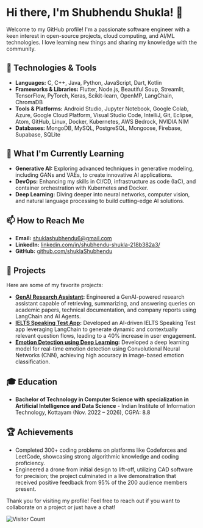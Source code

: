 # Hi there, I'm Shubhendu Shukla! 👋

Welcome to my GitHub profile! I'm a passionate software engineer with a keen interest in open-source projects, cloud computing, and AI/ML technologies. I love learning new things and sharing my knowledge with the community.

## 🔧 Technologies & Tools

- **Languages:** C, C++, Java, Python, JavaScript, Dart, Kotlin
- **Frameworks & Libraries:** Flutter, Node.js, Beautiful Soup, Streamlit, TensorFlow, PyTorch, Keras, Scikit-learn, OpenMP, LangChain, ChromaDB
- **Tools & Platforms:** Android Studio, Jupyter Notebook, Google Colab, Azure, Google Cloud Platform, Visual Studio Code, IntelliJ, Git, Eclipse, Atom, GitHub, Linux, Docker, Kubernetes, AWS Bedrock, NVIDIA NIM
- **Databases:** MongoDB, MySQL, PostgreSQL, Mongoose, Firebase, Supabase, SQLite

## 🌱 What I'm Currently Learning

- **Generative AI:** Exploring advanced techniques in generative modeling, including GANs and VAEs, to create innovative AI applications.
- **DevOps:** Enhancing my skills in CI/CD, infrastructure as code (IaC), and container orchestration with Kubernetes and Docker.
- **Deep Learning:** Diving deeper into neural networks, computer vision, and natural language processing to build cutting-edge AI solutions.

## 📫 How to Reach Me

- **Email:** shuklashubhendu6@gmail.com
- **LinkedIn:** [linkedin.com/in/shubhendu-shukla-218b382a3/](https://www.linkedin.com/in/shubhendu-shukla-218b382a3/)
- **GitHub:** [github.com/shuklaShubhendu](https://github.com/shuklaShubhendu)

## 🌟 Projects

Here are some of my favorite projects:

- **[GenAI Research Assistant](https://github.com/shuklaShubhendu/genai-research-assistant):** Engineered a GenAI-powered research assistant capable of retrieving, summarizing, and answering queries on academic papers, technical documentation, and company reports using LangChain and AI Agents.
- **[IELTS Speaking Test App](https://github.com/shuklaShubhendu/ielts-speaking-test-app):** Developed an AI-driven IELTS Speaking Test app leveraging LangChain to generate dynamic and contextually relevant question flows, leading to a 40% increase in user engagement.
- **[Emotion Detection using Deep Learning](https://github.com/shuklaShubhendu/emotion-detection):** Developed a deep learning model for real-time emotion detection using Convolutional Neural Networks (CNN), achieving high accuracy in image-based emotion classification.

## 🎓 Education

- **Bachelor of Technology in Computer Science with specialization in Artificial Intelligence and Data Science** - Indian Institute of Information Technology, Kottayam (Nov. 2022 – 2026), CGPA: 8.8

## 🏆 Achievements

- Completed 300+ coding problems on platforms like Codeforces and LeetCode, showcasing strong algorithmic knowledge and coding proficiency.
- Engineered a drone from initial design to lift-off, utilizing CAD software for precision; the project culminated in a live demonstration that received positive feedback from 95% of the 200 audience members present.

Thank you for visiting my profile! Feel free to reach out if you want to collaborate on a project or just have a chat!

![Visitor Count](https://visitor-badge.glitch.me/badge?page_id=shuklaShubhendu.visitor-badge)
